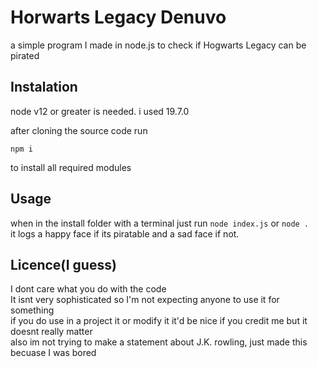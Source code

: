 # Horwarts Legacy Denuvo

a simple program I made in node.js to check if Hogwarts Legacy can be pirated

## Instalation

node v12 or greater is needed. i used 19.7.0

after cloning the source code run  
```
npm i
```
to install all required modules

## Usage

when in the install folder with a terminal just run `node index.js` or `node .`  
it logs a happy face if its piratable and a sad face if not.

## Licence(I guess)

I dont care what you do with the code  
It isnt very sophisticated so I'm not expecting anyone to use it for something  
if you do use in a project it or modify it it'd be nice if you credit me but it doesnt really matter  
also im not trying to make a statement about J.K. rowling, just made this becuase I was bored
